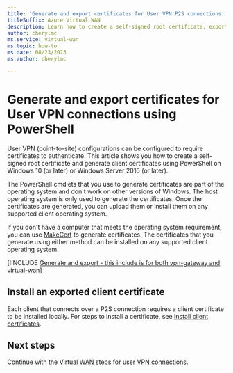 ```yaml
---
title: 'Generate and export certificates for User VPN P2S connections: PowerShell'
titleSuffix: Azure Virtual WAN
description: Learn how to create a self-signed root certificate, export a public key, and generate client certificates for Virtual WAN User VPN (point-to-site) connections using PowerShell.
author: cherylmc
ms.service: virtual-wan
ms.topic: how-to
ms.date: 08/23/2023
ms.author: cherylmc

---
```

# Generate and export certificates for User VPN connections using PowerShell

User VPN (point-to-site) configurations can be configured to require certificates to authenticate. This article shows you how to create a self-signed root certificate and generate client certificates using PowerShell on Windows 10 (or later) or Windows Server 2016 (or later).

The PowerShell cmdlets that you use to generate certificates are part of the operating system and don't work on other versions of Windows. The host operating system is only used to generate the certificates. Once the certificates are generated, you can upload them or install them on any supported client operating system.

If you don't have a computer that meets the operating system requirement, you can use [MakeCert](../vpn-gateway/vpn-gateway-certificates-point-to-site-makecert.md) to generate certificates. The certificates that you generate using either method can be installed on any supported client operating system.

[!INCLUDE [Generate and export - this include is for both vpn-gateway and virtual-wan](../../includes/vpn-gateway-generate-export-certificates-include.md)]

## Install an exported client certificate

Each client that connects over a P2S connection requires a client certificate to be installed locally. For steps to install a certificate, see [Install client certificates](install-client-certificates.md).

## Next steps

Continue with the [Virtual WAN steps for user VPN connections](virtual-wan-point-to-site-portal.md#p2sconfig).
